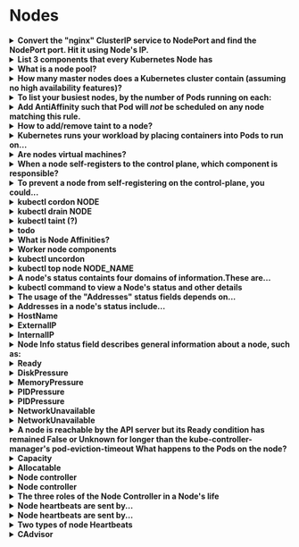 # Nodes 

<details>
<summary>
<b>Convert the "nginx" ClusterIP service to NodePort and find the NodePort port. Hit it using Node's IP.</b>
</summary>
<i>kubectl edit svc nginx</i>
change the <i>spec.type </i>value to NodePort
<i>spec:</i><i>&nbsp; type: NodePort</i>
Find the port and IP with
<i>kubectl get svc</i>
then hit the service with
<i>wget -O- &lt;NodeIP&gt;:&lt;Port&gt;</i>
</details>

<details>
<summary>
<b>List 3 components that every Kubernetes Node has</b>
</summary>
1. <b>kubelet</b>, a process responsible for communication between the Kubernetes Master and the Node; it manages the Pods and the containers running on a machine.
2. <b>kube-proxy</b>, a proxy that maintains network rules on nodes.3.&nbsp;<div style="display: inline !important;"><b>container runtime </b>(like Docker) responsible for pulling the container image from a registry, unpacking the container, and running the application.

<img src="paste-0d78f3f9993df127ff9365555478608a03a8904f.jpg">
</details>

<details>
<summary>
<b>What is a node pool?</b>
</summary>
<b>A group of nodes within a cluster that all have the same configuration</b>

<img src="paste-3d68d8e58746cbf4aed5beb32f7857fc7601156f.jpg">
<img src="paste-75313fe7c14867e5f60723d98b3f6c0f00afb66a.jpg">
</details>

<details>
<summary>
<b>How many master nodes does a Kubernetes cluster contain (assuming no high availability features)?</b>
</summary>
1

<img src="paste-331274bc09622c2e5c6b92c3e36981ae6931f602.jpg">
</details>

<details>
<summary>
<b>To list your busiest nodes, by the number of Pods running on each:</b>
</summary>
kubectl get pods -o json --all-namespaces | 
jq '.items | group_by(.spec.nodeName) | 
map({"nodeName": .[0].spec.nodeName, "count": length}) | 
sort_by(.count) | 
reverse'
</details>

<details>
<summary>
<b>Add AntiAffinity such that Pod will&nbsp;<em>not</em>&nbsp;be scheduled on any node matching this rule.</b>
</summary>
affinity:
 &nbsp;&nbsp;&nbsp;podAntiAffinity:
 &nbsp;&nbsp;&nbsp;&nbsp;&nbsp;requiredDuringSchedulingIgnoredDuringExecution:
 &nbsp;&nbsp;&nbsp;&nbsp;&nbsp;&nbsp;&nbsp;labelSelector:
 &nbsp;&nbsp;&nbsp;&nbsp;&nbsp;&nbsp;&nbsp;- matchExpressions:
 &nbsp;&nbsp;&nbsp;&nbsp;&nbsp;&nbsp;&nbsp;&nbsp;&nbsp;- key: app
 &nbsp;&nbsp;&nbsp;&nbsp;&nbsp;&nbsp;&nbsp;&nbsp;&nbsp;&nbsp;&nbsp;operator: In
 &nbsp;&nbsp;&nbsp;&nbsp;&nbsp;&nbsp;&nbsp;&nbsp;&nbsp;&nbsp;&nbsp;values: ["server"]
 &nbsp;&nbsp;&nbsp;&nbsp;&nbsp;&nbsp;&nbsp;topologyKey: kubernetes.io/hostname
</details>

<details>
<summary>
<b>How to add/remove taint to a node?</b>
</summary>
<strong>kubectl taint nodes docker-for-desktop dedicated=true:NoSchedule</strong><strong>kubectl taint nodes docker-for-desktop dedicated=true:NoSchedule-
</strong><b>
</b>apiVersion: v1
kind: Pod
...
spec:
 &nbsp;tolerations:
 &nbsp;- key: "dedicated"
 &nbsp;&nbsp;&nbsp;operator: "Equal"
 &nbsp;&nbsp;&nbsp;value: "true"
 &nbsp;&nbsp;&nbsp;effect: "NoSchedule"<b>
</b><strong>
</strong>
</details>

<details>
<summary>
<b>Kubernetes runs your workload by placing containers into Pods to run on...</b>
</summary>
Nodes
</details>

<details>
<summary>
<b>Are nodes virtual machines?</b>
</summary>
Not always
They can be physical machines
</details>

<details>
<summary>
<b>When a node self-registers to the control plane, which component is responsible?</b>
</summary>
kubelet
</details>

<details>
<summary>
<b>To prevent a node from self-registering on the control-plane, you could...</b>
</summary>
Pass this flag to the kubelet:<b>--register-node=false</b>
</details>

<details>
<summary>
<b>kubectl cordon NODE</b>
</summary>
Mark a node unschedulable
</details>

<details>
<summary>
<b>kubectl drain NODE</b>
</summary>
Cordons the node then evicts/deletes all pods.
Does not deleted mirror pods or DaemonSet pods (DS controller ignores unschedulable markings)
<b>--ignore-daemonsets</b>Ignore DS managed pods
<b>--force</b>Continue even if there are dangling pods
<b>--delete-local-data</b>Continue even if there are pods with <b>EmptyDir</b>&nbsp;(local data that is removed upon draining)
</details>

<details>
<summary>
<b>kubectl taint (?)</b>
</summary>
kubectl taint NODE KEY=VAL:EFFECT
<b>--overwrite</b>
</details>

<details>
<summary>
<b>todo</b>
</summary>
Sent by kubelets, help determine the availability of a node.&nbsp;
1) updates of&nbsp;<code>NodeStatus</code>&nbsp;2)&nbsp;<a href="https://kubernetes.io/docs/reference/generated/kubernetes-api/v1.17/#lease-v1-coordination-k8s-io">Lease object</a>.&nbsp;
Each Node has an associated Lease object in the&nbsp;<code>kube-node-lease</code>&nbsp;<a href="https://kubernetes.io/docs/concepts/overview/working-with-objects/namespaces">namespace</a>&nbsp;which improves the performance of the node heartbeats as the cluster scales.
</details>

<details>
<summary>
<b>What is Node Affinities?&nbsp;</b>
</summary>
Schedule pods on selector'd nodes preferentially or not
<b>requiredDuringSchedulingIgnoredDuringExecution</b><b>preferredDuringSchedulingIgnoredDuringExecution</b>&nbsp;
<b>spec:
 &nbsp;affinity:
 &nbsp;&nbsp;&nbsp;nodeAffinity:
 &nbsp;&nbsp;&nbsp;&nbsp;&nbsp;requiredDuringSchedulingIgnoredDuringExecution:
 &nbsp;&nbsp;&nbsp;&nbsp;&nbsp;&nbsp;&nbsp;nodeSelectorTerms:
 &nbsp;&nbsp;&nbsp;&nbsp;&nbsp;&nbsp;&nbsp;- matchExpressions:
 &nbsp;&nbsp;&nbsp;&nbsp;&nbsp;&nbsp;&nbsp;&nbsp;&nbsp;- key: "failure-domain.beta.kubernetes.io/zone"
 &nbsp;&nbsp;&nbsp;&nbsp;&nbsp;&nbsp;&nbsp;&nbsp;&nbsp;&nbsp;&nbsp;operator: In
 &nbsp;&nbsp;&nbsp;&nbsp;&nbsp;&nbsp;&nbsp;&nbsp;&nbsp;&nbsp;&nbsp;values: ["us-central1-a"]</b>
</details>

<details>
<summary>
<b>Worker node components</b>
</summary>
<b>kubelet</b>Controls node, provides api for control plane
<b>kube-proxy</b>Configs iptables and virtual network
<b>Container runtime</b>Downloads and runs containers
</details>

<details>
<summary>
<b>kubectl uncordon</b>
</summary>
Mark a node schedulable
</details>

<details>
<summary>
<b>kubectl top node NODE_NAME</b>
</summary>
Display resource usage of nodes
</details>

<details>
<summary>
<b>A node's status containts four domains of information.These are...</b>
</summary>
Addresses
Conditions
Capacity and Allocatable
Info
</details>

<details>
<summary>
<b>kubectl command to view a Node's status and other details</b>
</summary>
<b>kubectl describe node &lt;node-name&gt;</b>
</details>

<details>
<summary>
<b>The usage of the "Addresses" status fields depends on...</b>
</summary>
your cloud provider or bare metal configuration
</details>

<details>
<summary>
<b>Addresses in a node's status include...</b>
</summary>
ExternalIP

InternalIP
HostName
</details>

<details>
<summary>
<b>HostName</b>
</summary>
The hostname reported by the node's kernel
Can be overridden via <b>--hostname-override</b>
</details>

<details>
<summary>
<b>ExternalIP</b>
</summary>
The IP address of the node available from outside the cluster
</details>

<details>
<summary>
<b>InternalIP</b>
</summary>
The IP address of the node routable only from inside the cluster
</details>

<details>
<summary>
<b>Node <b>Info</b>&nbsp;status field describes general information about a node, such as:</b>
</summary>
OS Name
kubelet, kube-proxy, docker versions
</details>

<details>
<summary>
<b>Ready</b>
</summary>
<b>True</b>if the node is healthy and ready to accept pods<b>
</b><b>False</b>if the node us unhealthy and is not accepting pods<b>
</b><b>Unknown</b>If the node controller has not heard from the node in the last 40 seconds
</details>

<details>
<summary>
<b>DiskPressure</b>
</summary>
<b>True</b>if the node's disk capacity is low
</details>

<details>
<summary>
<b>MemoryPressure</b>
</summary>
<b>True</b>if the node's memory is low
</details>

<details>
<summary>
<b>PIDPressure</b>
</summary>
<b>True</b>&nbsp;if there are too many processes on the node
</details>

<details>
<summary>
<b>PIDPressure</b>
</summary>
<b>True</b>&nbsp;if there are too many processes on the node
</details>

<details>
<summary>
<b>NetworkUnavailable</b>
</summary>
<b>True</b>&nbsp;if the network for the node is not correctly configured
</details>

<details>
<summary>
<b>NetworkUnavailable</b>
</summary>
<b>True</b>&nbsp;if the network for the node is not correctly configured
</details>

<details>
<summary>
<b>A node is reachable by the <b>API server </b>but its&nbsp;<b>Ready</b> condition has remained&nbsp;<b>False</b> or <b>Unknown</b> for longer than the <b>kube-controller-manager</b>'s&nbsp;<b>pod-eviction-timeout</b>
What happens to the Pods on the node?</b>
</summary>
All Pods on the node are scheduled for deletion by the node controller
</details>

<details>
<summary>
<b>Capacity</b>
</summary>
Capacity fields describe the total amount of resources that a Node has
</details>

<details>
<summary>
<b>Allocatable</b>
</summary>
Describes the amount of the Node's resources that are available to be consumed by Pods
</details>

<details>
<summary>
<b>Node controller</b>
</summary>
Kubernetes control plane component that manages various aspects of nodes
</details>

<details>
<summary>
<b>Node controller</b>
</summary>
Kubernetes control plane component that manages various aspects of nodes
</details>

<details>
<summary>
<b>The three roles of the <b>Node Controller </b>in a Node's life</b>
</summary>
<b>CIDR block assignment</b>
Assigns a CIDR block to each node upon registration (if enabled)<hr><b>List of nodes</b>Synchronizes the Node Controller's internal list of nodes with the <b>cloud provider</b>'s list of available machines<hr><b>Node health monitoring</b>Manages a node's&nbsp;<b>Ready</b>&nbsp;condition depending on reachability. Evicts the node's pods if it remains unreachable
</details>

<details>
<summary>
<b>Node heartbeats are sent by...</b>
</summary>
kubelet
</details>

<details>
<summary>
<b>Node heartbeats are sent by...</b>
</summary>
kubelet
</details>

<details>
<summary>
<b>Two types of node Heartbeats</b>
</summary>
1. updates of <b>NodeStatus</b>
2. The <b>Lease Object</b>
</details>

<details>
<summary>
<b>CAdvisor</b>
</summary>
A daemon in the kubelet that discovers, monitors and exports data on containers
</details>

